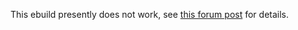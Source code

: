 This ebuild presently does not work, see [this forum post](https://forums.gentoo.org/viewtopic-t-1035322.html?sid=84ef2a56ed9f9c33b5ffa429ff159b95) for details.
